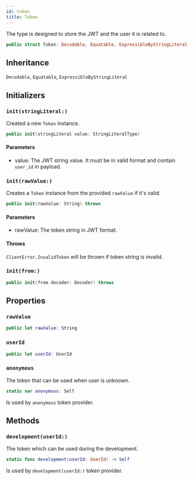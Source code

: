 ```yaml
---
id: token 
title: Token
--- 
```


The type is designed to store the JWT and the user it is related to.

``` swift
public struct Token: Decodable, Equatable, ExpressibleByStringLiteral 
```

## Inheritance

`Decodable`, `Equatable`, `ExpressibleByStringLiteral`

## Initializers

### `init(stringLiteral:)`

Created a new `Token` instance.

``` swift
public init(stringLiteral value: StringLiteralType) 
```

#### Parameters

  - value: The JWT string value. It must be in valid format and contain `user_id` in payload.

### `init(rawValue:)`

Creates a `Token` instance from the provided `rawValue` if it's valid.

``` swift
public init(rawValue: String) throws 
```

#### Parameters

  - rawValue: The token string in JWT format.

#### Throws

`ClientError.InvalidToken` will be thrown if token string is invalid.

### `init(from:)`

``` swift
public init(from decoder: Decoder) throws 
```

## Properties

### `rawValue`

``` swift
public let rawValue: String
```

### `userId`

``` swift
public let userId: UserId
```

### `anonymous`

The token that can be used when user is unknown.

``` swift
static var anonymous: Self 
```

Is used by `anonymous` token provider.

## Methods

### `development(userId:)`

The token which can be used during the development.

``` swift
static func development(userId: UserId) -> Self 
```

Is used by `development(userId:)` token provider.
